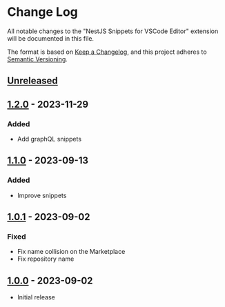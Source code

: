# Change Log

All notable changes to the "NestJS Snippets for VSCode Editor" extension will be documented in this file.

The format is based on [Keep a Changelog](https://keepachangelog.com/en/1.0.0/),
and this project adheres to [Semantic Versioning](https://semver.org/spec/v2.0.0.html).

## [Unreleased]

## [1.2.0] - 2023-11-29

### Added

- Add graphQL snippets

## [1.1.0] - 2023-09-13

### Added

- Improve snippets

## [1.0.1] - 2023-09-02

### Fixed

- Fix name collision on the Marketplace
- Fix repository name

## [1.0.0] - 2023-09-02

- Initial release

[unreleased]: https://github.com/ManuelGil/vscode-nestjs-snippets/compare/v1.2.0...HEAD
[1.2.0]: https://github.com/ManuelGil/vscode-nestjs-snippets/compare/v1.1.0...v1.2.0
[1.1.0]: https://github.com/ManuelGil/vscode-nestjs-snippets/compare/v1.0.1...v1.1.0
[1.0.1]: https://github.com/ManuelGil/vscode-nestjs-snippets/compare/v1.0.0...v1.0.1
[1.0.0]: https://github.com/ManuelGil/vscode-nestjs-snippets/releases/tag/v1.0.0
